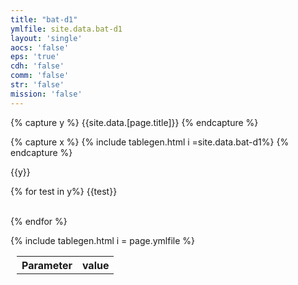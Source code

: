 ```yaml
---
title: "bat-d1"
ymlfile: site.data.bat-d1
layout: 'single'
aocs: 'false'
eps: 'true'
cdh: 'false'
comm: 'false'
str: 'false'
mission: 'false'
---
```


{% capture y %}
{{site.data.[page.title]}}
{% endcapture %}

{% capture x %}
{% include tablegen.html i =site.data.bat-d1%} 
{% endcapture %}

{{y}}

{% for test in y%}
{{test}}<br>
<br>


{% endfor %}



<table style = "margin-left:10px">
  <tr>
    <th> Parameter </th>
    <th> value </th>
  </tr>
  <tr>
    {% include tablegen.html i = page.ymlfile %} 
     
  </tr>
</table>
